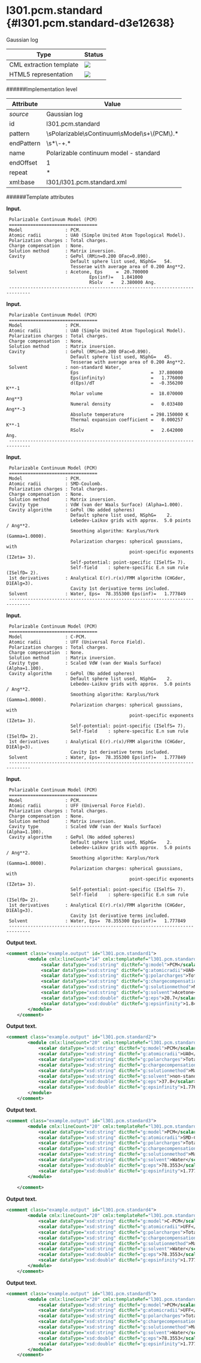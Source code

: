 # l301.pcm.standard {#l301.pcm.standard-d3e12638}

Gaussian log


| Type                                                                                                                                                | Status                                                                                                                                              |
|----|----|
| CML extraction template                                                                                                                             | ![](/imgs/Total.png)                                                                                                                                |
| HTML5 representation                                                                                                                                | ![](/imgs/Partial.png)                                                                                                                              |

######Implementation level

| Attribute                                                                                                                                           | Value                                                                                                                                               |
|----|----|
| *source*                                                                                                                                            | Gaussian log                                                                                                                                        |
| id                                                                                                                                                  | l301.pcm.standard                                                                                                                                   |
| pattern                                                                                                                                             | \\sPolarizable\\sContinuum\\sModel\\s+\\(PCM\\).\*                                                                                                  |
| endPattern                                                                                                                                          | \\s\*\\-+.\*                                                                                                                                        |
| name                                                                                                                                                | Polarizable continuum model - standard                                                                                                              |
| endOffset                                                                                                                                           | 1                                                                                                                                                   |
| repeat                                                                                                                                              | \*                                                                                                                                                  |
| xml:base                                                                                                                                            | l301/l301.pcm.standard.xml                                                                                                                          |

######Template attributes

**Input.**

     Polarizable Continuum Model (PCM)
     =================================
     Model                : PCM.
     Atomic radii         : UA0 (Simple United Atom Topological Model).
     Polarization charges : Total charges.
     Charge compensation  : None.
     Solution method      : Matrix inversion.
     Cavity               : GePol (RMin=0.200 OFac=0.890).
                            Default sphere list used, NSphG=   54.
                            Tesserae with average area of 0.200 Ang**2.
     Solvent              : Acetone, Eps     =  20.700000
                                   Eps(inf)=   1.841000
                                   RSolv   =   2.380000 Ang.
     ------------------------------------------------------------------------------

**Input.**

     Polarizable Continuum Model (PCM)
     =================================
     Model                : PCM.
     Atomic radii         : UA0 (Simple United Atom Topological Model).
     Polarization charges : Total charges.
     Charge compensation  : None.
     Solution method      : Matrix inversion.
     Cavity               : GePol (RMin=0.200 OFac=0.890).
                            Default sphere list used, NSphG=   45.
                            Tesserae with average area of 0.200 Ang**2.
     Solvent              : non-standard Water,
                            Eps                           =  37.800000
                            Eps(infinity)                 =   1.776000
                            d(Eps)/dT                     =  -0.356200 K**-1
                            Molar volume                  =  18.070000 Ang**3
                            Numeral density               =   0.033480 Ang**-3
                            Absolute temperature          = 298.150000 K
                            Thermal expansion coefficient =   0.000257 K**-1
                            RSolv                         =   2.642000 Ang.
     ------------------------------------------------------------------------------

**Input.**

     Polarizable Continuum Model (PCM)
     =================================
     Model                : PCM.
     Atomic radii         : SMD-Coulomb.
     Polarization charges : Total charges.
     Charge compensation  : None.
     Solution method      : Matrix inversion.
     Cavity type          : VdW (van der Waals Surface) (Alpha=1.000).
     Cavity algorithm     : GePol (No added spheres)
                            Default sphere list used, NSphG=    2.
                            Lebedev-Laikov grids with approx.  5.0 points / Ang**2.
                            Smoothing algorithm: Karplus/York (Gamma=1.0000).
                            Polarization charges: spherical gaussians, with
                                                  point-specific exponents (IZeta= 3).
                            Self-potential: point-specific (ISelfS= 7).
                            Self-field    : sphere-specific E.n sum rule (ISelfD= 2).
     1st derivatives      : Analytical E(r).r(x)/FMM algorithm (CHGder, D1EAlg=3).
                            Cavity 1st derivative terms included.
     Solvent              : Water, Eps=  78.355300 Eps(inf)=   1.777849
     ------------------------------------------------------------------------------

**Input.**

     Polarizable Continuum Model (PCM)
     =================================
     Model                : C-PCM.
     Atomic radii         : UFF (Universal Force Field).
     Polarization charges : Total charges.
     Charge compensation  : None.
     Solution method      : Matrix inversion.
     Cavity type          : Scaled VdW (van der Waals Surface) (Alpha=1.100).
     Cavity algorithm     : GePol (No added spheres)
                            Default sphere list used, NSphG=    2.
                            Lebedev-Laikov grids with approx.  5.0 points / Ang**2.
                            Smoothing algorithm: Karplus/York (Gamma=1.0000).
                            Polarization charges: spherical gaussians, with
                                                  point-specific exponents (IZeta= 3).
                            Self-potential: point-specific (ISelfS= 7).
                            Self-field    : sphere-specific E.n sum rule (ISelfD= 2).
     1st derivatives      : Analytical E(r).r(x)/FMM algorithm (CHGder, D1EAlg=3).
                            Cavity 1st derivative terms included.
     Solvent              : Water, Eps=  78.355300 Eps(inf)=   1.777849
     ------------------------------------------------------------------------------

**Input.**

     Polarizable Continuum Model (PCM)
     =================================
     Model                : PCM.
     Atomic radii         : UFF (Universal Force Field).
     Polarization charges : Total charges.
     Charge compensation  : None.
     Solution method      : Matrix inversion.
     Cavity type          : Scaled VdW (van der Waals Surface) (Alpha=1.100).
     Cavity algorithm     : GePol (No added spheres)
                            Default sphere list used, NSphG=    2.
                            Lebedev-Laikov grids with approx.  5.0 points / Ang**2.
                            Smoothing algorithm: Karplus/York (Gamma=1.0000).
                            Polarization charges: spherical gaussians, with
                                                  point-specific exponents (IZeta= 3).
                            Self-potential: point-specific (ISelfS= 7).
                            Self-field    : sphere-specific E.n sum rule (ISelfD= 2).
     1st derivatives      : Analytical E(r).r(x)/FMM algorithm (CHGder, D1EAlg=3).
                            Cavity 1st derivative terms included.
     Solvent              : Water, Eps=  78.355300 Eps(inf)=   1.777849
     ------------------------------------------------------------------------------

**Output text.**

```xml
<comment class="example.output" id="l301.pcm.standard1">
        <module cmlx:lineCount="14" cmlx:templateRef="l301.pcm.standard">
             <scalar dataType="xsd:string" dictRef="g:model">PCM</scalar>
             <scalar dataType="xsd:string" dictRef="g:atomicradii">UA0</scalar>
             <scalar dataType="xsd:string" dictRef="g:polarcharges">Total charges</scalar>
             <scalar dataType="xsd:string" dictRef="g:chargecompensation">None</scalar>
             <scalar dataType="xsd:string" dictRef="g:solutionmethod">Matrix inversion</scalar>
             <scalar dataType="xsd:string" dictRef="g:solvent">Acetone</scalar>
             <scalar dataType="xsd:double" dictRef="g:eps">20.7</scalar>
             <scalar dataType="xsd:double" dictRef="g:epsinfinity">1.841</scalar>
        </module> 
    </comment>
```

**Output text.**

```xml
<comment class="example.output" id="l301.pcm.standard2">
        <module cmlx:lineCount="20" cmlx:templateRef="l301.pcm.standard">
            <scalar dataType="xsd:string" dictRef="g:model">PCM</scalar>
            <scalar dataType="xsd:string" dictRef="g:atomicradii">UA0</scalar>
            <scalar dataType="xsd:string" dictRef="g:polarcharges">Total charges</scalar>
            <scalar dataType="xsd:string" dictRef="g:chargecompensation">None</scalar>
            <scalar dataType="xsd:string" dictRef="g:solutionmethod">Matrix inversion</scalar>
            <scalar dataType="xsd:string" dictRef="g:solvent">non-standard Water</scalar>
            <scalar dataType="xsd:double" dictRef="g:eps">37.8</scalar>
            <scalar dataType="xsd:double" dictRef="g:epsinfinity">1.776</scalar>
        </module> 
    </comment>
```

**Output text.**

```xml
<comment class="example.output" id="l301.pcm.standard3">
        <module cmlx:lineCount="20" cmlx:templateRef="l301.pcm.standard">
            <scalar dataType="xsd:string" dictRef="g:model">PCM</scalar>
            <scalar dataType="xsd:string" dictRef="g:atomicradii">SMD-Coulomb.</scalar>
            <scalar dataType="xsd:string" dictRef="g:polarcharges">Total charges</scalar>
            <scalar dataType="xsd:string" dictRef="g:chargecompensation">None</scalar>
            <scalar dataType="xsd:string" dictRef="g:solutionmethod">Matrix inversion</scalar>
            <scalar dataType="xsd:string" dictRef="g:solvent">Water</scalar>
            <scalar dataType="xsd:double" dictRef="g:eps">78.3553</scalar>
            <scalar dataType="xsd:double" dictRef="g:epsinfinity">1.777849</scalar>
        </module>
            
    </comment>
```

**Output text.**

```xml
<comment class="example.output" id="l301.pcm.standard4">
        <module cmlx:lineCount="20" cmlx:templateRef="l301.pcm.standard">         
            <scalar dataType="xsd:string" dictRef="g:model">C-PCM</scalar>
            <scalar dataType="xsd:string" dictRef="g:atomicradii">UFF</scalar>
            <scalar dataType="xsd:string" dictRef="g:polarcharges">Total charges</scalar>
            <scalar dataType="xsd:string" dictRef="g:chargecompensation">None</scalar>
            <scalar dataType="xsd:string" dictRef="g:solutionmethod">Matrix inversion</scalar>
            <scalar dataType="xsd:string" dictRef="g:solvent">Water</scalar>
            <scalar dataType="xsd:double" dictRef="g:eps">78.3553</scalar>
            <scalar dataType="xsd:double" dictRef="g:epsinfinity">1.777849</scalar>
        </module> 
    </comment>
```

**Output text.**

```xml
<comment class="example.output" id="l301.pcm.standard5">      
        <module cmlx:lineCount="20" cmlx:templateRef="l301.pcm.standard">
            <scalar dataType="xsd:string" dictRef="g:model">PCM</scalar>
            <scalar dataType="xsd:string" dictRef="g:atomicradii">UFF</scalar>
            <scalar dataType="xsd:string" dictRef="g:polarcharges">Total charges</scalar>
            <scalar dataType="xsd:string" dictRef="g:chargecompensation">None</scalar>
            <scalar dataType="xsd:string" dictRef="g:solutionmethod">Matrix inversion</scalar>
            <scalar dataType="xsd:string" dictRef="g:solvent">Water</scalar>
            <scalar dataType="xsd:double" dictRef="g:eps">78.3553</scalar>
            <scalar dataType="xsd:double" dictRef="g:epsinfinity">1.777849</scalar>
        </module> 
    </comment>
```
